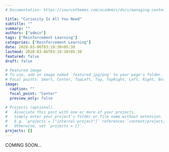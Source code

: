 ```yaml
---
# Documentation: https://sourcethemes.com/academic/docs/managing-content/

title: "Curiosity Is All You Need"
subtitle: ""
summary: ""
authors: ["admin"]
tags: ["Reinforcement Learning"]
categories: ["Reinforcement Learning"]
date: 2020-03-06T03:19:30+05:30
lastmod: 2020-03-06T03:19:30+05:30
featured: false
draft: false

# Featured image
# To use, add an image named `featured.jpg/png` to your page's folder.
# Focal points: Smart, Center, TopLeft, Top, TopRight, Left, Right, BottomLeft, Bottom, BottomRight.
image:
  caption: ""
  focal_point: "Center"
  preview_only: false

# Projects (optional).
#   Associate this post with one or more of your projects.
#   Simply enter your project's folder or file name without extension.
#   E.g. `projects = ["internal-project"]` references `content/project/deep-learning/index.md`.
#   Otherwise, set `projects = []`.
projects: []
---
```

COMING SOON...

<!-- One of the reasons I love reinforcement learning is that it comes very close to how people behave in the real world. And this isn't an accident. A lot of RL fundamentals are based on behavioural psychology.
Trial and error is built into human nature and people use it to various extents when they're trying to acquire new skills. For example, when you're trying to learn a new sport, its common to try a few different things before you get the hang of the game. 
But of course, just trial and error isn't enough is it? Sometimes we learn from demonstrations. Think about how you learned to drive for example. Someone probably showed you how to do it and then you copied them but also made changes on your own. This is where [apprenticeship learning and imitation learning](https://cs.stackexchange.com/questions/56577/apprenticeship-vs-imitation-learning-what-is-the-difference) come in. So the agent is now able to learn from expert demonstrations. Once again, this mirrors human behaviour.
What about [meta-learning or learning to learn](https://bair.berkeley.edu/blog/2017/07/18/learning-to-learn/)? Trying to make an agent adapt to a set of tasks by learning universal skills rather than trying to learn independent tasks. For example, a human who has played tennis would kind of know the rules of table tennis and wouldn't have to start all over. So once again, mirrors human behaviour.

{{< figure src="federer_sport.jpg" title="Going from tennis to table tennis. Source: Google Images" lightbox="true" >}}

But what else are we missing? Are there other parts of human behaviour that we can emulate to try and create better AI? Consider the following scenario.

GIVE EXAMPLE HERE FOR SPARSE REWARDS CURIOSITY REWARDS REQUIREMENT
DEFINE EXTRINSIC AND INTRINSIC MOTIVATION (THE CHANGE IN THE DIAGRAM)
THE ROLE PLAYED BY INTRINSIC REWARDS IN EXPLORATION THE CONCEPTS OF CURIOSITY AND BOREDOM
ROUGH SUMMARY OF THE SECOND PAPER
STAGGERING RESULTS
HUMAN PRIORS AND THE ROLE THEY PLAY -->


